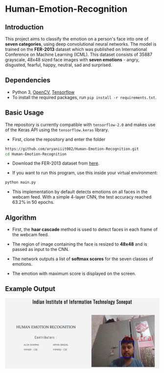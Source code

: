 # Human-Emotion-Recognition

## Introduction

This project aims to classify the emotion on a person's face into one of **seven categories**, using deep convolutional neural networks. The model is trained on the **FER-2013** dataset which was published on International Conference on Machine Learning (ICML). This dataset consists of 35887 grayscale, 48x48 sized face images with **seven emotions** - angry, disgusted, fearful, happy, neutral, sad and surprised.

## Dependencies

* Python 3, [OpenCV](https://opencv.org/), [Tensorflow](https://www.tensorflow.org/)
* To install the required packages, run `pip install -r requirements.txt`.

## Basic Usage

The repository is currently compatible with `tensorflow-2.0` and makes use of the Keras API using the `tensorflow.keras` library.

* First, clone the repository and enter the folder

```bash
https://github.com/aryaniiit002/Human-Emotion-Recognition.git
cd Human-Emotion-Recognition
```

* Download the FER-2013 dataset from [here](https://drive.google.com/drive/folders/1xHRBopJdeZwB7VDcaWmzM3qGBTmeETZX?usp=sharing).

* If you want to run this program, use this inside your virtual environment:  

```bash
python main.py
```

* This implementation by default detects emotions on all faces in the webcam feed. With a simple 4-layer CNN, the test accuracy reached 63.2% in 50 epochs.

## Algorithm

* First, the **haar cascade** method is used to detect faces in each frame of the webcam feed.

* The region of image containing the face is resized to **48x48** and is passed as input to the CNN.

* The network outputs a list of **softmax scores** for the seven classes of emotions.

* The emotion with maximum score is displayed on the screen.


## Example Output

![Output Pics](Outputs/pic1.png)               
